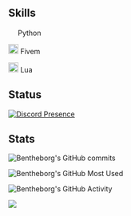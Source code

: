 ## Skills

<img width="15" src="https://external-content.duckduckgo.com/iu/?u=https%3A%2F%2Flogos-download.com%2Fwp-content%2Fuploads%2F2016%2F10%2FPython_logo_icon.png&f=1&nofb=1" /> Python

<img width="20" src="https://img.icons8.com/color/512/fivem.png" /> Fivem

<img width="20" src="https://upload.wikimedia.org/wikipedia/commons/c/cf/Lua-Logo.svg" /> Lua

## Status
[![Discord Presence](https://lanyard-profile-readme.vercel.app/api/422444198835257363?theme=transparent&bg=0d1117&animated=true&idleMessage=divent%20devin&borderRadius=15px&hideDiscrim=false)](https://discord.com/users/394499198046961665)

## Stats

![Bentheborg's GitHub commits](https://github-readme-streak-stats.herokuapp.com/?user=hxrv3y&theme=transparent&hide_border=true)

![Bentheborg's GitHub Most Used](https://github-readme-stats.vercel.app/api/top-langs/?username=Hxrv3y&layout=donut&theme=transparent&hide_border=true)

![Bentheborg's GitHub Activity](https://github-readme-stats.vercel.app/api/wakatime?username=Hxrv3y&theme=transparent&v=2&hide_border=true)

![](https://komarev.com/ghpvc/?username=Hxrv3y&color=blue)

